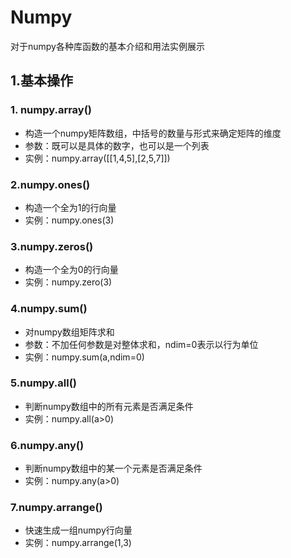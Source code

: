 # Numpy
对于numpy各种库函数的基本介绍和用法实例展示
## 1.基本操作

### 1. numpy.array()
* 构造一个numpy矩阵数组，中括号的数量与形式来确定矩阵的维度
* 参数：既可以是具体的数字，也可以是一个列表
* 实例：numpy.array([\[1,4,5],[2,5,7]])
### 2.numpy.ones()
* 构造一个全为1的行向量
* 实例：numpy.ones(3)
### 3.numpy.zeros()
* 构造一个全为0的行向量
* 实例：numpy.zero(3)
### 4.numpy.sum()
* 对numpy数组矩阵求和
* 参数：不加任何参数是对整体求和，ndim=0表示以行为单位
* 实例：numpy.sum(a,ndim=0)
### 5.numpy.all()
* 判断numpy数组中的所有元素是否满足条件
* 实例：numpy.all(a>0)
### 6.numpy.any()
* 判断numpy数组中的某一个元素是否满足条件
* 实例：numpy.any(a>0)
### 7.numpy.arrange()
* 快速生成一组numpy行向量
* 实例：numpy.arrange(1,3)